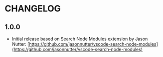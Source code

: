 # CHANGELOG

## 1.0.0

* Initial release based on Search Node Modules extension by Jason Nutter: [https://github.com/jasonnutter/vscode-search-node-modules](https://github.com/jasonnutter/vscode-search-node-modules)

